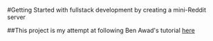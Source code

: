 #Getting Started with fullstack development by creating a mini-Reddit server

##This project is my attempt at following Ben Awad's tutorial [here](https://www.youtube.com/watch?v=I6ypD7qv3Z8&list=PLIXEhEmAyo6yQorJL2BohI-mH109E15sj&index=7&t=35s)